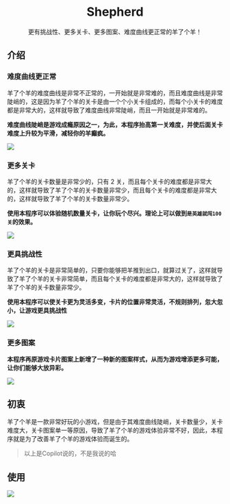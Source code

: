 <div align="center">

  <h1 align="center" ><strong>Shepherd</strong></h1>

  <p align="center">
    更有挑战性、更多关卡、更多图案、难度曲线更正常的羊了个羊！
  </p>
  
</div>

## 介绍

### 难度曲线更正常

羊了个羊的难度曲线是非常不正常的，一开始就是非常难的，而且难度曲线是非常陡峭的，这是因为羊了个羊的关卡是由一个个小关卡组成的，而每个小关卡的难度都是非常大的，这样就导致了难度曲线非常陡峭，而且一开始就是非常难的。

<strong>难度曲线陡峭是游戏成瘾原因之一，为此，本程序抬高第一关难度，并使后面关卡难度上升较为平滑，减轻你的羊癫疯。</strong>

![](https://pic1.imgdb.cn/item/63327bcc16f2c2beb19e686b.png)

### 更多关卡

羊了个羊的关卡数量是非常少的，只有 2 关，而且每个关卡的难度都是非常大的，这样就导致了羊了个羊的关卡数量非常少，而且每个关卡的难度都是非常大的，这样就导致了羊了个羊的关卡数量非常少。

<strong>使用本程序可以体验随机数量关卡，让你玩个尽兴。理论上可以做到`是英雄就闯100关`的效果。</strong>

![](https://pic1.imgdb.cn/item/63327bcc16f2c2beb19e6870.png)

### 更具挑战性

羊了个羊的关卡是非常简单的，只要你能够把羊推到出口，就算过关了，这样就导致了羊了个羊的关卡非常简单，而且每个关卡的难度都是非常大的，这样就导致了羊了个羊的关卡数量非常少。

<strong>使用本程序可以使关卡更为灵活多变，卡片的位置非常灵活，不规则排列，忽大忽小，让游戏更具挑战性</strong>

![](https://pic1.imgdb.cn/item/63327bcc16f2c2beb19e687d.png)

### 更多图案

<strong>本程序再原游戏卡片图案上新增了一种新的图案样式，从而为游戏增添更多可能，让你们能够大放异彩。</strong>

![](https://pic1.imgdb.cn/item/63327bcc16f2c2beb19e6886.png)

## 初衷

羊了个羊是一款非常好玩的小游戏，但是由于其难度曲线陡峭，关卡数量少，关卡难度大，关卡图案单一等原因，导致了羊了个羊的游戏体验非常不好，因此，本程序就是为了改善羊了个羊的游戏体验而诞生的。

> 以上是Copilot说的，不是我说的哈


## 使用

![](https://pic1.imgdb.cn/item/63327bcc16f2c2beb19e685f.png)